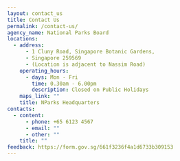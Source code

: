 ```yaml
---
layout: contact_us
title: Contact Us
permalink: /contact-us/
agency_name: National Parks Board
locations:
  - address:
      - 1 Cluny Road, Singapore Botanic Gardens,
      - Singapore 259569
      - (Location is adjacent to Nassim Road)
    operating_hours:
      - days: Mon - Fri
        time: 0.30am - 6.00pm
        description: Closed on Public Holidays
    maps_link: ""
    title: NParks Headquarters
contacts:
  - content:
      - phone: +65 6123 4567
      - email: ""
      - other: ""
    title: ""
feedback: https://form.gov.sg/661f3236f4a1d6733b309153
---
```

